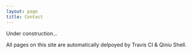 ```yaml
---
layout: page
title: Contact
---
```


Under construction...

All pages on this site are automatically delpoyed by Travis CI & Qiniu Shell.
